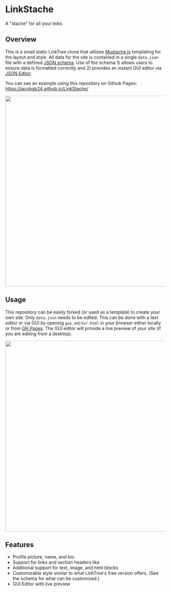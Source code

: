 # LinkStache
A "stache" for all your links

## Overview
This is a small static LinkTree clone that utilizes [Mustache.js](https://github.com/janl/mustache.js/) templating for the layout and style.
All data for the site is contained in a single `data.json` file with a defined [JSON schema](https://json-schema.org/).
Use of the schema 1) allows users to ensure data is formatted correctly and 2) provides an instant GUI editor via [JSON Editor](https://github.com/json-editor/json-editor).

You can see an example using this repository on Github Pages: https://jacobgb24.github.io/LinkStache/

<p align="center">
  <a href="https://jacobgb24.github.io/LinkStache/">
    <img width=600 src="https://i.imgur.com/x3cUkqC.png"/>
  </a>
 </p>

## Usage
This repository can be easily forked (or used as a template) to create your own site.
Only `data.json` needs to be edited.
This can be done with a text editor or via GUI by opening `gui_editor.html` in your browser either locally or from [GH Pages](https://jacobgb24.github.io/LinkStache/gui_editor.html).
The GUI editor will provide a live preview of your site (if you are editing from a desktop).

<p align="center">
  <a href="https://jacobgb24.github.io/LinkStache/gui_editor.html">
    <img width=600 src="https://i.imgur.com/ijfEJJx.png"/>
  </a>
 </p>
 
## Features
* Profile picture, name, and bio
* Support for links and section headers like
* Additional support for text, image, and html blocks
* Customizable style similar to what LinkTree's free version offers. (See the schema for what can be customized.)
* GUI Editor with live preview
